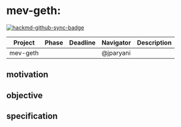 # mev-geth: 

[![hackmd-github-sync-badge](https://hackmd.io/HJ_30-XuSj-ATL49W7d7XA/badge)](https://hackmd.io/HJ_30-XuSj-ATL49W7d7XA)


| Project  | Phase            | Deadline   | Navigator  | Description                                       |
| -------- | ---------------- | ---------- | ---------- | ------------------------------------------------- |
| mev-geth |  |  | @jparyani |  |

## motivation

## objective

## specification
